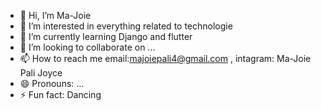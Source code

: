 - 👋 Hi, I’m Ma-Joie
- 👀 I’m interested in everything related to technologie
- 🌱 I’m currently learning Django and flutter 
- 💞️ I’m looking to collaborate on ...
- 📫 How to reach me email:majoiepali4@gmail.com , intagram: Ma-Joie Pali Joyce
- 😄 Pronouns: ...
- ⚡ Fun fact: Dancing

<!---
Ma-Joie/Ma-Joie is a ✨ special ✨ repository because its `README.md` (this file) appears on your GitHub profile.
You can click the Preview link to take a look at your changes.
--->

